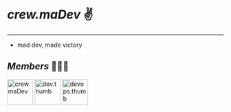 # ***crew.maDev*** ✌️
---

- mad dev, made victory

## ***Members*** 🧑🏽‍💻
<div>
  <a href="https://github.com/crewmadev"><img src="https://avatars.githubusercontent.com/u/188422075?v=4" title="crew.maDev"  alt="crew.maDev" width="60" height="60" /></a>
  <img src="https://avatars.githubusercontent.com/u/164650350?v=4" title="dev.thumb"  alt="dev.thumb" width="60" height="60" />
  <img src="https://avatars.githubusercontent.com/u/187730981?v=4" title="devops.thumb"  alt="devops.thumb" width="60" height="60" />  
</div>
